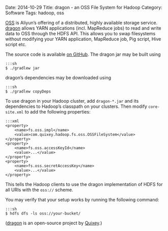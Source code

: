 Date: 2014-10-29
Title: dragon - an OSS File System for Hadoop
Category: Software
Tags: hadoop, oss

[OSS] is Aliyun’s offering of a distributed, highly available storage service.
[dragon] allows YARN applications (incl. MapReduce jobs) to read and write data
to OSS through the HDFS API. This allows you to swap filesystems without
modifying your YARN application, MapReduce job, Pig script, Hive script etc.

The source code is available [on GitHub](https://github.com/quixey/dragon-oss).
The dragon jar may be built using

    :::sh
    $ ./gradlew jar

dragon’s dependencies may be downloaded using

    :::sh
    $ ./gradlew copyDeps

To use dragon in your Hadoop cluster, add `dragon-*.jar` and its dependencies
to Hadoop’s classpath on your clusters. Then modify `core-site.xml` to add the
following properties:

    :::xml
    <property>
        <name>fs.oss.impl</name>
        <value>com.quixey.hadoop.fs.oss.OSSFileSystem</value>
    </property>
    <property>
        <name>fs.oss.accessKeyId</name>
        <value>...</value>
    </property>
    <property>
        <name>fs.oss.secretAccessKey</name>
        <value>...</value>
    </property>

This tells the Hadoop clients to use the dragon implementation of HDFS for all
URIs with the `oss://` scheme.

You may verify that your setup works by running the following command:

    :::sh
    $ hdfs dfs -ls oss://your-bucket/


([dragon] is an open-source project by [Quixey].)


  [OSS]: http://www.aliyun.com/product/oss/
  [dragon]: https://github.com/quixey/dragon-oss
  [Quixey]: http://www.quixey.com/
